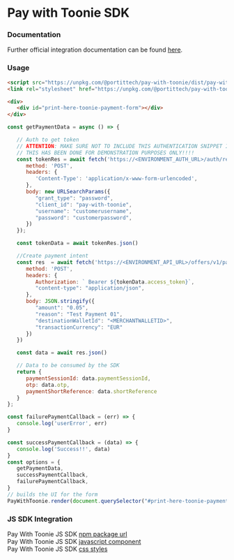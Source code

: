# Pay with Toonie SDK

### Documentation
Further official integration documentation can be found [here](https://github.com/portittech/pay-with-toonie-doc).

### Usage

```html
<script src="https://unpkg.com/@portittech/pay-with-toonie/dist/pay-with-toonie.dist.js"></script>
<link rel="stylesheet" href="https://unpkg.com/@portittech/pay-with-toonie/dist/pay-with-toonie.dist.css">

<div>
   <div id="print-here-toonie-payment-form"></div>
</div>
```

```js
const getPaymentData = async () => {

   // Auth to get token
   // ATTENTION: MAKE SURE NOT TO INCLUDE THIS AUTHENTICATION SNIPPET IN YOUR CLIENTSIDE APPLICATION
   // THIS HAS BEEN DONE FOR DEMONSTRATION PURPOSES ONLY!!!!
   const tokenRes = await fetch('https://<ENVIRONMENT_AUTH_URL>/auth/realms/toonie/protocol/openid-connect/token', {
      method: 'POST',
      headers: {
         'Content-Type': 'application/x-www-form-urlencoded',
      },
      body: new URLSearchParams({
         "grant_type": "password",
         "client_id": "pay-with-toonie",
         "username": "customerusername",
         "password": "customerpassword",
      })
   });

   const tokenData = await tokenRes.json()

   //Create payment intent
   const res  = await fetch('https://<ENVIRONMENT_API_URL>/offers/v1/payments', {
      method: 'POST',
      headers: {
         Authorization: ` Bearer ${tokenData.access_token}`,
         "content-type": "application/json",
      },
      body: JSON.stringify({
         "amount": "0.05",
         "reason": "Test Payment 01",
         "destinationWalletId": "<MERCHANTWALLETID>",
         "transactionCurrency": "EUR"
      })
   })

   const data = await res.json()

   // Data to be consumed by the SDK
   return {
      paymentSessionId: data.paymentSessionId,
      otp: data.otp,
      paymentShortReference: data.shortReference
   }
};

const failurePaymentCallback = (err) => {
   console.log('userError', err)
}

const successPaymentCallback = (data) => {
   console.log('Success!!', data)
}
const options = {
   getPaymentData,
   successPaymentCallback,
   failurePaymentCallback,
}
// builds the UI for the form
PayWithToonie.render(document.querySelector("#print-here-toonie-payment-form"), options);
```

### JS SDK Integration

Pay With Toonie JS SDK [npm package url](https://www.npmjs.com/package/@portittech/pay-with-toonie)  
Pay With Toonie JS SDK [javascript component](https://unpkg.com/@portittech/pay-with-toonie/dist/pay-with-toonie.dist.js)  
Pay With Toonie JS SDK [css styles](https://unpkg.com/@portittech/pay-with-toonie/dist/pay-with-toonie.dist.css)
